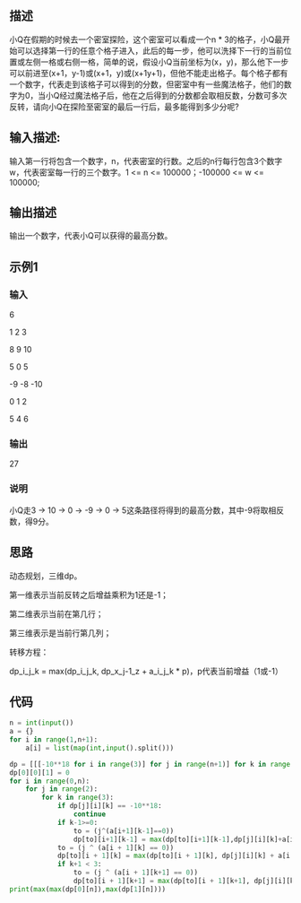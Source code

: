 ## 描述

小Q在假期的时候去一个密室探险，这个密室可以看成一个n * 3的格子，小Q最开始可以选择第一行的任意个格子进入，此后的每一步，他可以洗择下一行的当前位置或左侧一格或右侧一格，简单的说，假设小Q当前坐标为(x，y)，那么他下一步可以前进至(x+1，y-1)或(x+1，y)或(x+1y+1)，但他不能走出格子。每个格子都有一个数字，代表走到该格子可以得到的分数，但密室中有一些魔法格子，他们的数字为0，当小Q经过魔法格子后，他在之后得到的分数都会取相反数，分数可多次反转，请向小Q在探险至密室的最后一行后，最多能得到多少分呢?

## 输入描述:

输入第一行将包含一个数字，n，代表密室的行数。之后的n行每行包含3个数字w，代表密室每一行的三个数字。1 <= n <= 100000；-100000 <= w <= 100000;

## 输出描述  

输出一个数字，代表小Q可以获得的最高分数。

## 示例1

### 输入

6

1 2 3

8 9 10

5 0 5

-9 -8 -10

0 1 2

5 4 6

### 输出

27

### 说明

小Q走3 -> 10 -> 0 -> -9 -> 0 -> 5这条路径将得到的最高分数，其中-9将取相反数，得9分。

## 思路

动态规划，三维dp。

第一维表示当前反转之后增益乘积为1还是-1；

第二维表示当前在第几行；

第三维表示是当前行第几列；

转移方程：

dp_i_j_k = max(dp_i_j_k, dp_x_j-1_z + a_i_j_k * p)，p代表当前增益（1或-1）

## 代码

```python
n = int(input())
a = {}
for i in range(1,n+1):
    a[i] = list(map(int,input().split()))

dp = [[[-10**18 for i in range(3)] for j in range(n+1)] for k in range(2)]
dp[0][0][1] = 0
for i in range(0,n):
    for j in range(2):
        for k in range(3):
            if dp[j][i][k] == -10**18:
                continue
            if k-1>=0:
                to = (j^(a[i+1][k-1]==0))
                dp[to][i+1][k-1] = max(dp[to][i+1][k-1],dp[j][i][k]+a[i+1][k-1]*(1 if j ==0 else -1))
            to = (j ^ (a[i + 1][k] == 0))
            dp[to][i + 1][k] = max(dp[to][i + 1][k], dp[j][i][k] + a[i + 1][k] * (1 if j == 0 else -1))
            if k+1 < 3:
                to = (j ^ (a[i + 1][k+1] == 0))
                dp[to][i + 1][k+1] = max(dp[to][i + 1][k+1], dp[j][i][k] + a[i + 1][k+1] * (1 if j == 0 else -1))
print(max(max(dp[0][n]),max(dp[1][n])))
```

